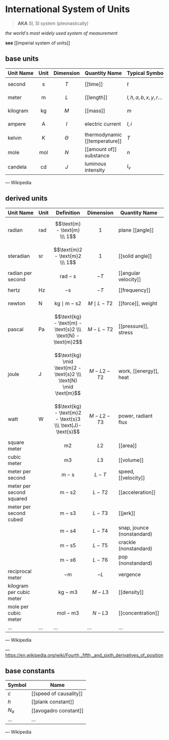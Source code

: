 # International System of Units

> **AKA** SI, SI system (pleonastically)

_the world's most widely used system of measurement_

**see** [[imperial system of units]]

## base units

| Unit&nbsp;Name | Unit           | Dimension  | Quantity&nbsp;Name            | Typical&nbsp;Symbols        |
| -------------- | -------------- | ---------- | ----------------------------- | --------------------------- |
| second         | $$\text{s}$$   | $$T$$      | [[time]]                      | $t$                         |
| meter          | $$\text{m}$$   | $$L$$      | [[length]]                    | $l, h, a, b, x, y, r \dots$ |
| kilogram       | $$\text{kg}$$  | $$M$$      | [[mass]]                      | $m$                         |
| ampere         | $$\text{A}$$   | $$I$$      | electric current              | $I, i$                      |
| kelvin         | $$\text{K}$$   | $$\Theta$$ | thermodynamic [[temperature]] | $T$                         |
| mole           | $$\text{mol}$$ | $$N$$      | [[amount of]] substance       | $n$                         |
| candela        | $$\text{cd}$$  | $$J$$      | luminous intensity            | $I_v$                       |

&mdash; Wikipedia

## derived units

| Unit&nbsp;Name           | Unit         | Definition                                                          | Dimension         | Quantity&nbsp;Name         | Typical&nbsp;Symbols |
| ------------------------ | ------------ | ------------------------------------------------------------------- | ----------------- | -------------------------- | -------------------- |
| radian                   | $\text{rad}$ | $$\text{m} - \text{m} \\\ 1$$                                       | $$1$$             | plane [[angle]]            | $\theta, a \dots$    |
| steradian                | $\text{sr}$  | $$\text{m}2 - \text{m}2 \\\ 1$$                                     | $$1$$             | [[solid angle]]            | $\theta, a \dots$    |
| radian per second        |              | $$\text{rad} - \text{s}$$                                           | $$-T$$            | [[angular velocity]]       | $\omega$             |
| hertz                    | $\text{Hz}$  | $$-\text{s}$$                                                       | $$-T$$            | [[frequency]]              | $f, \nu, \omega$     |
| newton                   | $\text{N}$   | $$\text{kg} \mid \text{m} - \text{s}2$$                             | $$M \mid L - T2$$ | [[force]], weight          | $f, F$               |
| pascal                   | $\text{Pa}$  | $$\text{kg} - \text{m} - \text{s}2 \\\ \text{N} - \text{m}2$$       | $$M - L - T2$$    | [[pressure]], stress       | $P$                  |
| joule                    | $\text{J}$   | $$\text{kg} \mid \text{m}2 - \text{s}2 \\\ \text{N} \mid \text{m}$$ | $$M - L2 - T2$$   | work, [[energy]], heat     | $E, Q$               |
| watt                     | $\text{W}$   | $$\text{kg} - \text{m}2 - \text{s}3 \\\ \text{J}-\text{s}$$         | $$M - L2 - T3$$   | power, radiant flux        | $P$                  |
| square meter             |              | $$\text{m}2$$                                                       | $$L2$$            | [[area]]                   | $A$                  |
| cubic meter              |              | $$\text{m}3$$                                                       | $$L3$$            | [[volume]]                 | $V$                  |
| meter per second         |              | $$\text{m} - \text{s}$$                                             | $$L - T$$         | speed, [[velocity]]        | $v$                  |
| meter per second squared |              | $$\text{m} - \text{s}2$$                                            | $$L - T2$$        | [[acceleration]]           | $a$                  |
| meter per second cubed   |              | $$\text{m} - \text{s}3$$                                            | $$L - T3$$        | [[jerk]]                   | $j$                  |
|                          |              | $$\text{m} - \text{s}4$$                                            | $$L - T4$$        | snap, jounce (nonstandard) | $s$                  |
|                          |              | $$\text{m} - \text{s}5$$                                            | $$L - T5$$        | crackle (nonstandard)      | $c$                  |
|                          |              | $$\text{m} - \text{s}6$$                                            | $$L - T6$$        | pop (nonstandard)          | $p$                  |
| reciprocal meter         |              | $$-\text{m}$$                                                       | $$-L$$            | vergence                   | $V, 1\text-f$        |
| kilogram per cubic meter |              | $$\text{kg} - \text{m}3$$                                           | $$M - L3$$        | [[density]]                | $\rho$               |
| mole per cubic meter     |              | $$\text{mol} - \text{m}3$$                                          | $$N - L3$$        | [[concentration]]          | $c$                  |
| $\dots$                  | $\dots$      | $\dots$                                                             | $\dots$           | $\dots$                    | $\dots$              |

&mdash; Wikipedia

&mdash; <https://en.wikipedia.org/wiki/Fourth,_fifth,_and_sixth_derivatives_of_position>

## base constants

| Symbol  | Name                   |
| ------- | ---------------------- |
| $c$     | [[speed of causality]] |
| $h$     | [[plank constant]]     |
| $N_a$   | [[avogadro constant]]  |
| $\dots$ | $\dots$                |

&mdash; Wikipedia
